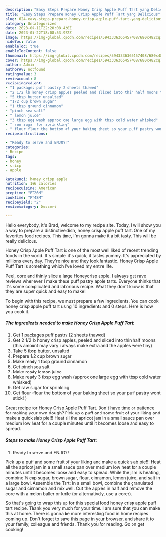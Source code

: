 ```yaml
---
description: "Easy Steps Prepare Honey Crisp Apple Puff Tart yang Delicious"
title: "Easy Steps Prepare Honey Crisp Apple Puff Tart yang Delicious"
slug: 624-easy-steps-prepare-honey-crisp-apple-puff-tart-yang-delicious
category: Uncategorized
date: 2023-06-11T22:20:08.420Z
date: 2023-05-22T18:08:53.922Z
image: https://img-global.cpcdn.com/recipes/5943336365457408/680x482cq70/honey-crisp-apple-puff-tart-recipe-main-photo.jpg
hideToc: false
enableToc: true
enableTocContent: false
thumbnail: https://img-global.cpcdn.com/recipes/5943336365457408/680x482cq70/honey-crisp-apple-puff-tart-recipe-main-photo.jpg
cover: https://img-global.cpcdn.com/recipes/5943336365457408/680x482cq70/honey-crisp-apple-puff-tart-recipe-main-photo.jpg
author: Admin
authorAv: notfound
ratingvalue: 3
reviewcount: 8
recipeingredient:
- "1 packages puff pastry 2 sheets thawed"
- "2 1/2 lb honey crisp apples peeled and sliced into thin half moons this amount may vary i always make extra and the apples were tiny"
- "5 tbsp butter unsalted"
- "1/2 cup brown sugar"
- "1 tbsp ground cinnamon"
- "pinch sea salt"
- " lemon juice"
- "3 tbsp egg wash approx one large egg with tbsp cold water whisked"
- " raw sugar for sprinkling"
- " flour flour the bottom of your baking sheet so your puff pastry wont stick "
recipeinstructions:

- "Ready to serve and ENJOY!"
categories:
- Recipe
tags:
- honey
- crisp
- apple

katakunci: honey crisp apple 
nutrition: 166 calories
recipecuisine: American
preptime: "PT26M"
cooktime: "PT48M"
recipeyield: "2"
recipecategory: Dessert

---
```



Hello everybody, it's Brad, welcome to my recipe site. Today, I will show you a way to prepare a distinctive dish, honey crisp apple puff tart. One of my favorites food recipes. This time, I'm gonna make it a bit tasty. This will be really delicious.

Honey Crisp Apple Puff Tart is one of the most well liked of recent trending foods in the world. It's simple, it's quick, it tastes yummy. It's appreciated by millions every day. They're nice and they look fantastic. Honey Crisp Apple Puff Tart is something which I've loved my entire life.

Peel, core and thinly slice a large Honeycrisp apple. I always get rave reviews whenever I make these puff pastry apple tarts. Everyone thinks that it&#39;s some complicated and laborious recipe. What they don&#39;t know is that they are super quick and easy to make!


To begin with this recipe, we must prepare a few ingredients. You can cook honey crisp apple puff tart using 10 ingredients and 0 steps. Here is how you cook it.

<!--inarticleads1-->

##### The ingredients needed to make Honey Crisp Apple Puff Tart:

1. Get 1 packages puff pastry (2 sheets thawed)
1. Get 2 1/2 lb honey crisp apples, peeled and sliced into thin half moons (this amount may vary i always make extra and the apples were tiny)
1. Take 5 tbsp butter, unsalted
1. Prepare 1/2 cup brown sugar
1. Make ready 1 tbsp ground cinnamon
1. Get pinch sea salt
1. Make ready  lemon juice
1. Make ready 3 tbsp egg wash (approx one large egg with tbsp cold water whisked)
1. Get  raw sugar for sprinkling
1. Get  flour (flour the bottom of your baking sheet so your puff pastry wont stick! )


Great recipe for Honey Crisp Apple Puff Tart. Don&#39;t have time or patience for making your own dough? Pick up a puff and some fruit of your liking and make a quick slab pie!!! Heat all the apricot jam in a small sauce pan over medium low heat for a couple minutes until it becomes loose and easy to spread. 

<!--inarticleads2-->

##### Steps to make Honey Crisp Apple Puff Tart:


1. Ready to serve and ENJOY!

Pick up a puff and some fruit of your liking and make a quick slab pie!!! Heat all the apricot jam in a small sauce pan over medium low heat for a couple minutes until it becomes loose and easy to spread. While the jam is heating, combine ¼ cup sugar, brown sugar, flour, cinnamon, lemon juice, and salt in a large bowl. Assemble the Tart: In a small bowl, combine the granulated sugar and cinnamon and mix well. Cut the apples in half and remove the core with a melon baller or knife (or alternatively, use a corer). 

So that's going to wrap this up for this special food honey crisp apple puff tart recipe. Thank you very much for your time. I am sure that you can make this at home. There is gonna be more interesting food in home recipes coming up. Don't forget to save this page in your browser, and share it to your family, colleague and friends. Thank you for reading. Go on get cooking!
